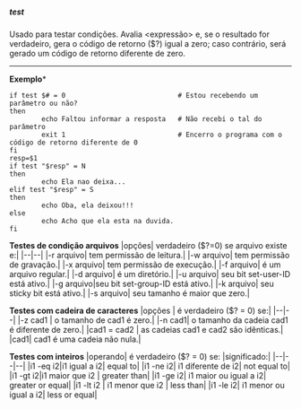 

##### test
Usado para testar condições.
Avalia <expressão> e, se o resultado for verdadeiro, gera o código de retorno ($?) igual a zero; caso contrário, será gerado um código de retorno diferente de zero.
***

**Exemplo***
```
if test $# = 0                            # Estou recebendo um parâmetro ou não?
then
        echo Faltou informar a resposta   # Não recebi o tal do parâmetro
        exit 1                            # Encerro o programa com o código de retorno diferente de 0
fi
resp=$1
if test "$resp" = N
then
        echo Ela nao deixa...
elif test "$resp" = S
then
        echo Oba, ela deixou!!!
else
        echo Acho que ela esta na duvida.
fi
```

**Testes de condição arquivos**
|opções| verdadeiro ($?=0) se arquivo existe e:|
|--|--|
|-r arquivo| tem permissão de leitura.|
|-w arquivo| tem permissão de gravação.|
|-x arquivo| tem permissão de execução.|
|-f arquivo| é um arquivo regular.|
|-d arquivo| é um diretório.|
|-u arquivo| seu bit set-user-ID está ativo.|
|-g arquivo|seu bit set-group-ID está ativo.|
|-k arquivo| seu sticky bit está ativo.|
|-s arquivo| seu tamanho é maior que zero.|

**Testes com cadeira de caracteres**
|opções | é verdadeiro ($? = 0) se:|
|--|--|
|-z cad1 | o tamanho de cad1 é zero.|
|-n cad1| o tamanho da cadeia cad1 é diferente de zero.|
|cad1 = cad2 | as cadeias cad1 e cad2 são idênticas.|
|cad1| cad1 é uma cadeia não nula.|

**Testes com inteiros**
|operando| é verdadeiro ($? = 0) se: |significado:|
|--|--|--|
|i1 -eq i2|i1 igual a i2| equal to|
|i1 -ne i2| i1 diferente de i2| not equal to|
|i1 -gt i2|i1 maior que i2 | greater than|
|i1 -ge i2| i1 maior ou igual a i2| greater or equal|
|i1 -lt i2 | i1 menor que i2 | less than|
|i1 -le i2| i1 menor ou igual a i2| less or equal|

